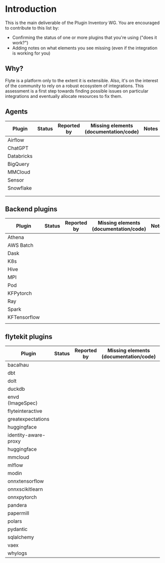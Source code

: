 
# Introduction

This is the main deliverable of the Plugin Inventory WG.
You are encouraged to contribute to this list by:

-  Confirming the status of one or more plugins that you're using ("does it work?")
- Adding notes on what elements you see missing (even if the integration is working for you)

## Why?

Flyte is a platform only to the extent it is extensible. Also, it's on the interest of the community to rely on a robust ecosystem of integrations. This assessment is a first step towards finding possible issues on particular integrations and eventually allocate resources to fix them.

## Agents

|  Plugin | Status   |Reported by |Missing elements (documentation/code)   |  Notes |
|---|---|---|---|---|
|  Airflow |   |   |   |   |
|  ChatGPT |   |   |   |   |
|  Databricks |   |   |   |  |  
|  BigQuery |   |   |   |  |
|MMCloud |   |   |   |   |
|  Sensor |   |   |   |   |
|  Snowflake |   |   |   |   |  
|   |   |   |   |   |
|   |   |   |   |   |

## Backend plugins
|  Plugin | Status   |Reported by |Missing elements (documentation/code)   |  Notes |   
|---|---|---|---|---|
|  Athena |   |   |   |  | 
|  AWS Batch|   |   |   |  |  
|  Dask |   |   |   |   |
|  K8s |   |   |   |   |
|  Hive |   |   |   |   |
|  MPI |   |   |   |    |
|  Pod |   |   |   |    |
|  KFPytorch |   |   |  | 
|  Ray |   |   |   |    |
|  Spark |   |   |   |   |
|  KFTensorflow |   |   |   |  |   
|   |   |   |   |   |

## flytekit plugins

|  Plugin | Status   | Reported by|Missing elements (documentation/code) |  Notes |  
|---|---|---|---|---|
|  bacalhau |   |   |   |   |
|  dbt |   |   |   |   |
|  dolt |   |   |   |   |
|  duckdb |   |   |   |  | 
|  envd (ImageSpec)|   |   |   |   |
|flyteinteractive |   |   |   |   |
|  greatexpectations |   |   |   |  |  
|  huggingface |   |   |   |   |
|  identity-aware-proxy |   |   |   |  |   
|  huggingface |   |   |   |   |
|  mmcloud |   |   |   |   |
|  mlflow |   |   |   |   |
|  modin |   |   |   |   |
|  onnxtensorflow |   |   |   | |   
|  onnxscikitlearn |   |   |   |   |
|  onnxpytorch |   |   |   |   |
|  pandera |   |   |   |   |
|  papermill |   |   |   |  | 
|  polars |   |   |   |   |
|  pydantic |   |   |   |  | 
|  sqlalchemy |   |   |   |  |  
|  vaex |   |   |   |   |
|  whylogs |   |   |   |  |  



